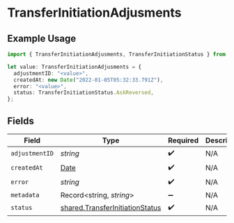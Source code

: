 # TransferInitiationAdjusments

## Example Usage

```typescript
import { TransferInitiationAdjusments, TransferInitiationStatus } from "@formance/formance-sdk/sdk/models/shared";

let value: TransferInitiationAdjusments = {
  adjustmentID: "<value>",
  createdAt: new Date("2022-01-05T05:32:33.791Z"),
  error: "<value>",
  status: TransferInitiationStatus.AskReversed,
};
```

## Fields

| Field                                                                                         | Type                                                                                          | Required                                                                                      | Description                                                                                   |
| --------------------------------------------------------------------------------------------- | --------------------------------------------------------------------------------------------- | --------------------------------------------------------------------------------------------- | --------------------------------------------------------------------------------------------- |
| `adjustmentID`                                                                                | *string*                                                                                      | :heavy_check_mark:                                                                            | N/A                                                                                           |
| `createdAt`                                                                                   | [Date](https://developer.mozilla.org/en-US/docs/Web/JavaScript/Reference/Global_Objects/Date) | :heavy_check_mark:                                                                            | N/A                                                                                           |
| `error`                                                                                       | *string*                                                                                      | :heavy_check_mark:                                                                            | N/A                                                                                           |
| `metadata`                                                                                    | Record<string, *string*>                                                                      | :heavy_minus_sign:                                                                            | N/A                                                                                           |
| `status`                                                                                      | [shared.TransferInitiationStatus](../../../sdk/models/shared/transferinitiationstatus.md)     | :heavy_check_mark:                                                                            | N/A                                                                                           |
